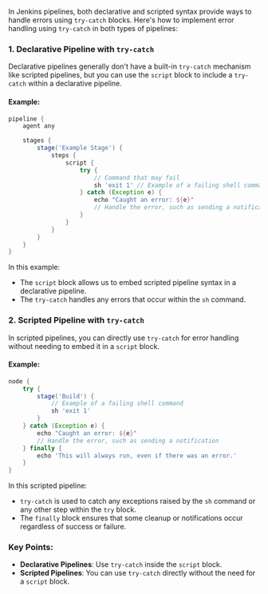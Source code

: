In Jenkins pipelines, both declarative and scripted syntax provide ways to handle errors using `try-catch` blocks. Here's how to implement error handling using `try-catch` in both types of pipelines:

### 1. **Declarative Pipeline with `try-catch`**

Declarative pipelines generally don't have a built-in `try-catch` mechanism like scripted pipelines, but you can use the `script` block to include a `try-catch` within a declarative pipeline.

#### Example:
```groovy
pipeline {
    agent any

    stages {
        stage('Example Stage') {
            steps {
                script {
                    try {
                        // Command that may fail
                        sh 'exit 1' // Example of a failing shell command
                    } catch (Exception e) {
                        echo "Caught an error: ${e}"
                        // Handle the error, such as sending a notification
                    }
                }
            }
        }
    }
}
```

In this example:
- The `script` block allows us to embed scripted pipeline syntax in a declarative pipeline.
- The `try-catch` handles any errors that occur within the `sh` command.

### 2. **Scripted Pipeline with `try-catch`**

In scripted pipelines, you can directly use `try-catch` for error handling without needing to embed it in a `script` block.

#### Example:
```groovy
node {
    try {
        stage('Build') {
            // Example of a failing shell command
            sh 'exit 1'
        }
    } catch (Exception e) {
        echo "Caught an error: ${e}"
        // Handle the error, such as sending a notification
    } finally {
        echo 'This will always run, even if there was an error.'
    }
}
```

In this scripted pipeline:
- `try-catch` is used to catch any exceptions raised by the `sh` command or any other step within the `try` block.
- The `finally` block ensures that some cleanup or notifications occur regardless of success or failure.

### Key Points:
- **Declarative Pipelines**: Use `try-catch` inside the `script` block.
- **Scripted Pipelines**: You can use `try-catch` directly without the need for a `script` block.
